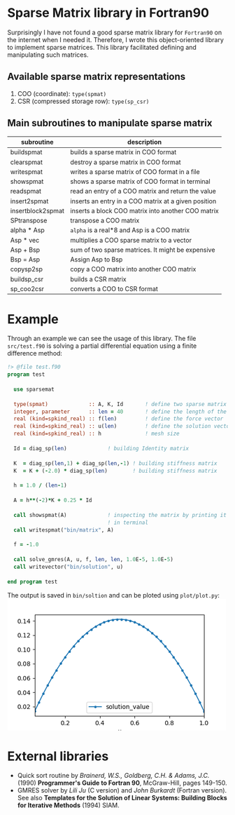 # Sparse Matrix library in Fortran90

Surprisingly I have not found a good sparse matrix library for
`Fortran90` on the internet when I needed it. Therefore, I wrote this
object-oriented library to implement sparse matrices. This library
facilitated defining and manipulating such matrices. 

## Available sparse matrix representations
1. COO (coordinate):                  `type(spmat)`
2. CSR (compressed storage row):      `type(sp_csr)`

## Main subroutines to manipulate sparse matrix
| subroutine        | description |
|---|---|
| buildspmat        | builds a sparse matrix in COO format                 |
| clearspmat        | destroy a sparse matrix in COO format                |
| writespmat        | writes a sparse matrix of COO format in a file       |
| showspmat         | shows a sparse matrix of COO format in terminal      |
| readspmat         | read an entry of a COO matrix and return the value   |
| insert2spmat      | inserts an entry in a COO matrix at a given position |
| insertblock2spmat | inserts a block COO matrix into another COO matrix   |
| SPtranspose       | transpose a COO matrix                               |
| alpha * Asp       | `alpha` is a real*8 and Asp is a COO matrix           |
| Asp * vec         | multiplies a COO sparse matrix to a vector           |
| Asp + Bsp         | sum of two sparse matrices. It might be expensive    |
| Bsp = Asp         | Assign Asp to Bsp                                    |
| copysp2sp         | copy a COO matrix into another COO matrix            |
| buildsp_csr       | builds a CSR matrix                                  |
| sp_coo2csr        | converts a COO to CSR format                         |



# Example
Through an example we can see the usage of this library. The file
`src/test.f90` is solving a partial differential equation using a
finite difference method:

```fortran
!> @file test.f90
program test

  use sparsemat

  type(spmat)             :: A, K, Id       ! define two sparse matrix
  integer, parameter      :: len = 40       ! define the length of the matrices
  real (kind=spkind_real) :: f(len)         ! define the force vector
  real (kind=spkind_real) :: u(len)         ! define the solution vector
  real (kind=spkind_real) :: h              ! mesh size
  
  Id = diag_sp(len)             ! building Identity matrix

  K  = diag_sp(len,1) + diag_sp(len,-1) ! building stiffness matrix
  K  = K + (-2.0) * diag_sp(len)        ! building stiffness matrix

  h = 1.0 / (len-1)

  A = h**(-2)*K + 0.25 * Id
  
  call showspmat(A)             ! inspecting the matrix by printing it
                                ! in terminal
  call writespmat("bin/matrix", A)

  f = -1.0

  call solve_gmres(A, u, f, len, len, 1.0E-5, 1.0E-5)
  call writevector("bin/solution", u)
  
end program test
```

The output is saved in `bin/soltion` and can be ploted using
`plot/plot.py`:
![Solution of the finite difference method](plot/solution.png)

# External libraries

* Quick sort routine by *Brainerd, W.S., Goldberg, C.H. & Adams, J.C.*
  (1990) **Programmer's Guide to Fortran 90**, McGraw-Hill, pages 149-150.
* GMRES solver by *Lili Ju* (C version) and *John Burkardt* (Fortran
  version). See also **Templates for the Solution of Linear Systems:
  Building Blocks for Iterative Methods** (1994) SIAM.

